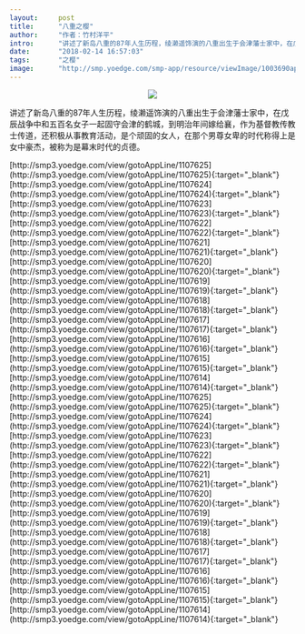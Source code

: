 ```yaml
---
layout:     post
title:      "八重之樱"
author:     "作者：竹村洋平"
intro:      "讲述了新岛八重的87年人生历程，绫濑遥饰演的八重出生于会津藩士家中，在戊辰战争中和五百名女子一起固守会津的鹤城，到明治年间嫁给襄，作为基督教传教士传道，还积极从事教育活动，是个顽固的女人，在那个男尊女卑的时代称得上是女中豪杰，被称为是幕末时代的贞德。"
date:       "2018-02-14 16:57:03"
tags:       "之樱"
image:      "http://smp.yoedge.com/smp-app/resource/viewImage/1003690appline.png"
---
```

<div style="text-align: center">
<p><img src="http://smp.yoedge.com/smp-app/resource/viewImage/1003690appline.png"/></p>
</div>
<p class="post-meta">
<span>讲述了新岛八重的87年人生历程，绫濑遥饰演的八重出生于会津藩士家中，在戊辰战争中和五百名女子一起固守会津的鹤城，到明治年间嫁给襄，作为基督教传教士传道，还积极从事教育活动，是个顽固的女人，在那个男尊女卑的时代称得上是女中豪杰，被称为是幕末时代的贞德。</span>
</p>
[http://smp3.yoedge.com/view/gotoAppLine/1107625](http://smp3.yoedge.com/view/gotoAppLine/1107625){:target="_blank"}
[http://smp3.yoedge.com/view/gotoAppLine/1107624](http://smp3.yoedge.com/view/gotoAppLine/1107624){:target="_blank"}
[http://smp3.yoedge.com/view/gotoAppLine/1107623](http://smp3.yoedge.com/view/gotoAppLine/1107623){:target="_blank"}
[http://smp3.yoedge.com/view/gotoAppLine/1107622](http://smp3.yoedge.com/view/gotoAppLine/1107622){:target="_blank"}
[http://smp3.yoedge.com/view/gotoAppLine/1107621](http://smp3.yoedge.com/view/gotoAppLine/1107621){:target="_blank"}
[http://smp3.yoedge.com/view/gotoAppLine/1107620](http://smp3.yoedge.com/view/gotoAppLine/1107620){:target="_blank"}
[http://smp3.yoedge.com/view/gotoAppLine/1107619](http://smp3.yoedge.com/view/gotoAppLine/1107619){:target="_blank"}
[http://smp3.yoedge.com/view/gotoAppLine/1107618](http://smp3.yoedge.com/view/gotoAppLine/1107618){:target="_blank"}
[http://smp3.yoedge.com/view/gotoAppLine/1107617](http://smp3.yoedge.com/view/gotoAppLine/1107617){:target="_blank"}
[http://smp3.yoedge.com/view/gotoAppLine/1107616](http://smp3.yoedge.com/view/gotoAppLine/1107616){:target="_blank"}
[http://smp3.yoedge.com/view/gotoAppLine/1107615](http://smp3.yoedge.com/view/gotoAppLine/1107615){:target="_blank"}
[http://smp3.yoedge.com/view/gotoAppLine/1107614](http://smp3.yoedge.com/view/gotoAppLine/1107614){:target="_blank"}
[http://smp3.yoedge.com/view/gotoAppLine/1107625](http://smp3.yoedge.com/view/gotoAppLine/1107625){:target="_blank"}
[http://smp3.yoedge.com/view/gotoAppLine/1107624](http://smp3.yoedge.com/view/gotoAppLine/1107624){:target="_blank"}
[http://smp3.yoedge.com/view/gotoAppLine/1107623](http://smp3.yoedge.com/view/gotoAppLine/1107623){:target="_blank"}
[http://smp3.yoedge.com/view/gotoAppLine/1107622](http://smp3.yoedge.com/view/gotoAppLine/1107622){:target="_blank"}
[http://smp3.yoedge.com/view/gotoAppLine/1107621](http://smp3.yoedge.com/view/gotoAppLine/1107621){:target="_blank"}
[http://smp3.yoedge.com/view/gotoAppLine/1107620](http://smp3.yoedge.com/view/gotoAppLine/1107620){:target="_blank"}
[http://smp3.yoedge.com/view/gotoAppLine/1107619](http://smp3.yoedge.com/view/gotoAppLine/1107619){:target="_blank"}
[http://smp3.yoedge.com/view/gotoAppLine/1107618](http://smp3.yoedge.com/view/gotoAppLine/1107618){:target="_blank"}
[http://smp3.yoedge.com/view/gotoAppLine/1107617](http://smp3.yoedge.com/view/gotoAppLine/1107617){:target="_blank"}
[http://smp3.yoedge.com/view/gotoAppLine/1107616](http://smp3.yoedge.com/view/gotoAppLine/1107616){:target="_blank"}
[http://smp3.yoedge.com/view/gotoAppLine/1107615](http://smp3.yoedge.com/view/gotoAppLine/1107615){:target="_blank"}
[http://smp3.yoedge.com/view/gotoAppLine/1107614](http://smp3.yoedge.com/view/gotoAppLine/1107614){:target="_blank"}


